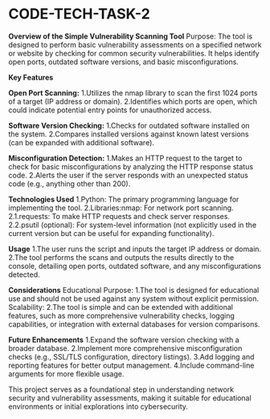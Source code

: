 # CODE-TECH-TASK-2
**Overview of the Simple Vulnerability Scanning Tool**
Purpose:
The tool is designed to perform basic vulnerability assessments on a specified network or website by checking for common security vulnerabilities. It helps identify open ports, outdated software versions, and basic misconfigurations.

**Key Features**

**Open Port Scanning:**
1.Utilizes the nmap library to scan the first 1024 ports of a target (IP address or domain).
2.Identifies which ports are open, which could indicate potential entry points for unauthorized access.

**Software Version Checking:**
1.Checks for outdated software installed on the system.
2.Compares installed versions against known latest versions (can be expanded with additional software).

**Misconfiguration Detection:**
1.Makes an HTTP request to the target to check for basic misconfigurations by analyzing the HTTP response status code.
2.Alerts the user if the server responds with an unexpected status code (e.g., anything other than 200).

**Technologies Used**
1.Python: The primary programming language for implementing the tool.
2.Libraries:nmap: For network port scanning.
2.1.requests: To make HTTP requests and check server responses.
2.2.psutil (optional): For system-level information (not explicitly used in the current version but can be useful for expanding functionality).

**Usage**
1.The user runs the script and inputs the target IP address or domain.
2.The tool performs the scans and outputs the results directly to the console, detailing open ports, outdated software, and any misconfigurations detected.

**Considerations**
Educational Purpose:
1.The tool is designed for educational use and should not be used against any system without explicit permission.
Scalability:
2.The tool is simple and can be extended with additional features, such as more comprehensive vulnerability checks, logging capabilities, or integration with external databases for version comparisons.

**Future Enhancements**
1.Expand the software version checking with a broader database.
2.Implement more comprehensive misconfiguration checks (e.g., SSL/TLS configuration, directory listings).
3.Add logging and reporting features for better output management.
4.Include command-line arguments for more flexible usage.

This project serves as a foundational step in understanding network security and vulnerability assessments, making it suitable for educational environments or initial explorations into cybersecurity.
